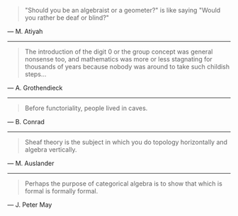 > "Should you be an algebraist or a geometer?" is like saying "Would you rather be deaf or blind?"

&mdash; M. Atiyah

---

> The introduction of the digit 0 or the group concept was general nonsense too, and mathematics was more or less stagnating for thousands of years because nobody was around to take such childish steps...

&mdash; A. Grothendieck

---

> Before functoriality, people lived in caves.

&mdash; B. Conrad

---

> Sheaf theory is the subject in which you do topology horizontally and algebra vertically.

&mdash; M. Auslander

---

> Perhaps the purpose of categorical algebra is to show that which is formal is formally formal.

&mdash; J. Peter May